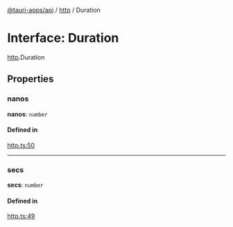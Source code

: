 [@tauri-apps/api](../README.md) / [http](../modules/http.md) / Duration

# Interface: Duration

[http](../modules/http.md).Duration

## Properties

### nanos

 **nanos**: `number`

#### Defined in

[http.ts:50](https://github.com/tauri-apps/tauri/blob/679abc6/tooling/api/src/http.ts#L50)

___

### secs

 **secs**: `number`

#### Defined in

[http.ts:49](https://github.com/tauri-apps/tauri/blob/679abc6/tooling/api/src/http.ts#L49)
